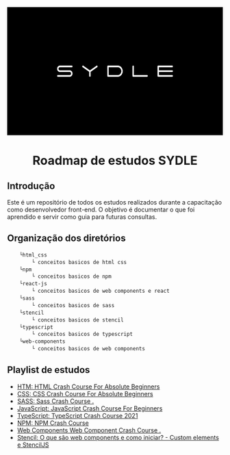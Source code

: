 <div align="center">
  <img src="https://github.com/diegomarqueszs/sydle-foundations/raw/main/img/image.png" alt="Alt text" width="600" height="300">
</div>

<h1 align="center">Roadmap de estudos SYDLE</h1>

## Introdução
Este é um repositório de todos os estudos realizados durante a capacitação como desenvolvedor front-end. O objetivo é documentar o que foi aprendido e servir como guia para futuras consultas.

## Organização dos diretórios 
```bash
    └html_css
        └ conceitos basicos de html css
    └npm
        └ conceitos basicos de npm
    └react-js
        └ conceitos basicos de web components e react
    └sass
        └ conceitos basicos de sass
    └stencil
        └ conceitos basicos de stencil
    └typescript
        └ conceitos basicos de typescript
    └web-components
        └ conceitos basicos de web components
```

## Playlist de estudos
- [HTM: HTML Crash Course For Absolute Beginners](https://www.youtube.com/watch?v=UB1O30fR-EE)
- [CSS: CSS Crash Course For Absolute Beginners](https://www.youtube.com/watch?v=yfoY53QXEnI)
- [SASS: Sass Crash Course .](https://www.youtube.com/watch?v=nu5mdN2JIwM)
- [JavaScript: JavaScript Crash Course For Beginners](https://www.youtube.com/watch?v=hdI2bqOjy3c)
- [TypeScript: TypeScript Crash Course 2021](https://www.youtube.com/watch?v=BCg4U1FzODs)
- [NPM:  NPM Crash Course](https://www.youtube.com/watch?v=jHDhaSSKmB0)
- [Web Components Web Component Crash Course .](https://www.youtube.com/watch?v=PCWaFLy3VUo)
- [Stencil: O que são web components e como iniciar? - Custom elements e StencilJS](https://www.youtube.com/watch?v=ikmQpalJV0w)